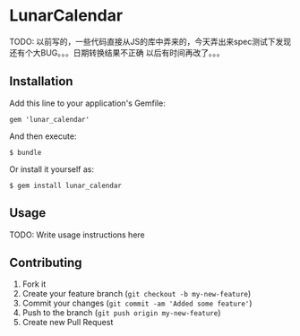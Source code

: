 # LunarCalendar

TODO: 以前写的，一些代码直接从JS的库中弄来的，今天弄出来spec测试下发现还有个大BUG。。。日期转换结果不正确
以后有时间再改了。。。

## Installation

Add this line to your application's Gemfile:

    gem 'lunar_calendar'

And then execute:

    $ bundle

Or install it yourself as:

    $ gem install lunar_calendar

## Usage

TODO: Write usage instructions here

## Contributing

1. Fork it
2. Create your feature branch (`git checkout -b my-new-feature`)
3. Commit your changes (`git commit -am 'Added some feature'`)
4. Push to the branch (`git push origin my-new-feature`)
5. Create new Pull Request
